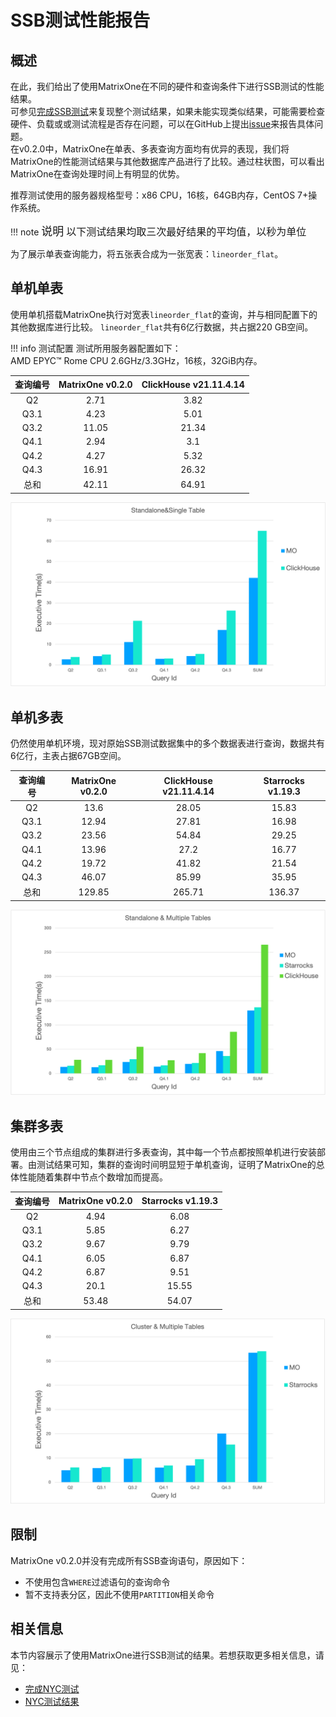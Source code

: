 # **SSB测试性能报告**

## **概述**

在此，我们给出了使用MatrixOne在不同的硬件和查询条件下进行SSB测试的性能结果。  
可参见[完成SSB测试](../Get-Started/Tutorial/SSB-test-with-matrixone.md)来复现整个测试结果，如果未能实现类似结果，可能需要检查硬件、负载或或测试流程是否存在问题，可以在GitHub上提出[issue](https://github.com/matrixorigin/matrixone/issues/new/choose)来报告具体问题。  
在v0.2.0中，MatrixOne在单表、多表查询方面均有优异的表现，我们将MatrixOne的性能测试结果与其他数据库产品进行了比较。通过柱状图，可以看出MatrixOne在查询处理时间上有明显的优势。

推荐测试使用的服务器规格型号：x86 CPU，16核，64GB内存，CentOS 7+操作系统。

!!! note  <font size=4>说明</font>
    <font size=3>以下测试结果均取三次最好结果的平均值，以秒为单位</font>  

为了展示单表查询能力，将五张表合成为一张宽表：`lineorder_flat`。

## **单机单表**

使用单机搭载MatrixOne执行对宽表`lineorder_flat`的查询，并与相同配置下的其他数据库进行比较。
`lineorder_flat`共有6亿行数据，共占据220 GB空间。  

!!! info 测试配置
    测试所用服务器配置如下：  
    AMD EPYC™ Rome CPU 2.6GHz/3.3GHz，16核，32GiB内存。

|  查询编号  | MatrixOne v0.2.0  |  ClickHouse v21.11.4.14 
|  :----:  | :----:  |  :----:  
| Q2  | 2.71 |3.82 	
| Q3.1 | 4.23|5.01 
| Q3.2  | 11.05|21.34
| Q4.1  | 2.94|3.1
| Q4.2  | 4.27|5.32
| Q4.3  | 16.91|26.32
| 总和  | 42.11|64.91

![柱状图](https://github.com/matrixorigin/artwork/blob/main/docs/overview/SSB_standalone_single.png?raw=true)

## **单机多表**

仍然使用单机环境，现对原始SSB测试数据集中的多个数据表进行查询，数据共有6亿行，主表占据67GB空间。

|  查询编号  | MatrixOne v0.2.0   |  ClickHouse v21.11.4.14| Starrocks v1.19.3
|  :----:  | :----:  |  :----:  |:----:
| Q2  | 13.6|28.05 |15.83	
| Q3.1 | 12.94|27.81 |16.98
| Q3.2  | 23.56|54.84 |29.25
| Q4.1  | 13.96|27.2 |16.77
| Q4.2  | 19.72|41.82|21.54
| Q4.3  | 46.07|85.99|35.95
| 总和  | 129.85|265.71|136.37

![柱状图](https://github.com/matrixorigin/artwork/blob/main/docs/overview/SSB_standalone_multi.png?raw=true)

## **集群多表**

使用由三个节点组成的集群进行多表查询，其中每一个节点都按照单机进行安装部署。由测试结果可知，集群的查询时间明显短于单机查询，证明了MatrixOne的总体性能随着集群中节点个数增加而提高。

|  查询编号  | MatrixOne v0.2.0  |  Starrocks v1.19.3
|  :----:  | :----:  |  :----:  
| Q2 | 4.94 |6.08 	
| Q3.1 | 5.85|6.27 
| Q3.2  | 9.67|9.79
| Q4.1  | 6.05|6.87
| Q4.2  | 6.87|9.51
| Q4.3  | 20.1|15.55
| 总和  | 53.48|54.07

![柱状图](https://github.com/matrixorigin/artwork/blob/main/docs/overview/SSB_cluster_multi.png?raw=true)

## **限制**

MatrixOne v0.2.0并没有完成所有SSB查询语句，原因如下：

* 不使用包含`WHERE`过滤语句的查询命令
* 暂不支持表分区，因此不使用`PARTITION`相关命令

## **相关信息**

本节内容展示了使用MatrixOne进行SSB测试的结果。若想获取更多相关信息，请见：  

* [完成NYC测试](../Get-Started/Tutorial/NYC-test-with-matrixone.md)  
* [NYC测试结果](NYC-Test-Performance.md)
